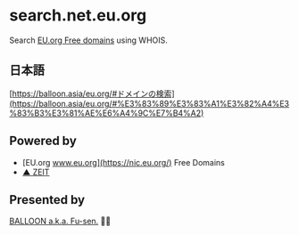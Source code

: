 # search.net.eu.org

Search [EU.org Free domains](https://nic.eu.org/) using WHOIS.

## 日本語

[https://balloon.asia/eu.org/#ドメインの検索](https://balloon.asia/eu.org/#%E3%83%89%E3%83%A1%E3%82%A4%E3%83%B3%E3%81%AE%E6%A4%9C%E7%B4%A2)

## Powered by

- [EU.org www.eu.org](https://nic.eu.org/) Free Domains
- [▲ ZEIT](https://zeit.co/)

## Presented by 

[BALLOON a.k.a. Fu-sen.](https://balloon.im/) 🎈😍
